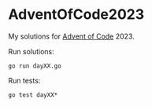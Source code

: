 # AdventOfCode2023

My solutions for [Advent of Code](https://adventofcode.com/2023/) 2023.

Run solutions:

```text
go run dayXX.go
```

Run tests:

```text
go test dayXX*
```

